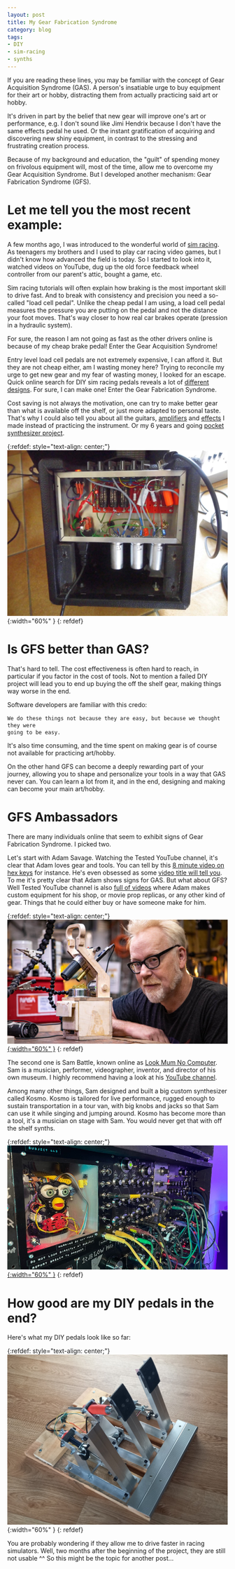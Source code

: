 ```yaml
---
layout: post
title: My Gear Fabrication Syndrome
category: blog
tags:
- DIY
- sim-racing
- synths
---
```


If you are reading these lines, you may be familiar with the concept of Gear
Acquisition Syndrome (GAS). A person's insatiable urge to buy equipment for
their art or hobby, distracting them from actually practicing said art or
hobby.

It's driven in part by the belief that new gear will improve one's art or
performance, e.g. I don't sound like Jimi Hendrix because I don't have the same
effects pedal he used. Or the instant gratification of acquiring and
discovering new shiny equipment, in contrast to the stressing and frustrating
creation process.

Because of my background and education, the "guilt" of spending money on
frivolous equipment will, most of the time, allow me to overcome my Gear
Acquisition Syndrome. But I developed another mechanism: Gear Fabrication
Syndrome (GFS).

# Let me tell you the most recent example:

A few months ago, I was introduced to the wonderful world of [sim
racing](https://en.wikipedia.org/wiki/Sim_racing). As teenagers my brothers and
I used to play car racing video games, but I didn't know how advanced the field
is today. So I started to look into it, watched videos on YouTube, dug up the
old force feedback wheel controller from our parent's attic, bought a game,
etc.

Sim racing tutorials will often explain how braking is the most important skill
to drive fast. And to break with consistency and precision you need a so-called
"load cell pedal". Unlike the cheap pedal I am using, a load cell pedal
measures the pressure you are putting on the pedal and not the distance your
foot moves. That's way closer to how real car brakes operate (pression in a
hydraulic system).

For sure, the reason I am not going as fast as the other drivers online is
because of my cheap brake pedal! Enter the Gear Acquisition Syndrome!

Entry level load cell pedals are not extremely expensive, I can afford it. But
they are not cheap either, am I wasting money here? Trying to reconcile my urge
to get new gear and my fear of wasting money, I looked for an escape. Quick
online search for DIY sim racing pedals reveals a lot of [different
designs](https://www.youtube.com/watch?app=desktop&v=C7pNnQlq8ro). For sure, I
can make one! Enter the Gear Fabrication Syndrome.

Cost saving is not always the motivation, one can try to make better gear than
what is available off the shelf, or just more adapted to personal taste. That's
why I could also tell you about all the guitars,
[amplifiers](https://fireverb.wordpress.com/2015/03/14/the-fireverb/) and
[effects](https://fireverb.wordpress.com/2015/03/14/leslievibratone-cabinet/) I
made instead of practicing the instrument. Or my 6 years and going [pocket
synthesizer project](/blog/2022/11/21/welcome.html).


{:refdef: style="text-align: center;"}
![](/assets/fireverb_internals.jpg){:width="60%" }
{: refdef}

# Is GFS better than GAS?

That's hard to tell. The cost effectiveness is often hard to reach, in
particular if you factor in the cost of tools. Not to mention a failed DIY
project will lead you to end up buying the off the shelf gear, making things
way worse in the end.

Software developers are familiar with this credo:

```
We do these things not because they are easy, but because we thought they were
going to be easy.
```

It's also time consuming, and the time spent on making gear is of course not
available for practicing art/hobby.

On the other hand GFS can become a deeply rewarding part of your journey,
allowing you to shape and personalize your tools in a way that GAS never can.
You can learn a lot from it, and in the end, designing and making can become
your main art/hobby.

# GFS Ambassadors

There are many individuals online that seem to exhibit signs of Gear
Fabrication Syndrome. I picked two.

Let's start with Adam Savage. Watching the Tested YouTube channel, it's clear
that Adam loves gear and tools. You can tell by this [8 minute video on hex
keys](https://www.youtube.com/watch?v=7v8p0Bpbihw) for instance. He's even
obsessed as some [video title will tell
you](https://www.youtube.com/watch?v=SNc8y7d7Tic). To me it's pretty clear that
Adam shows signs for GAS. But what about GFS? Well Tested YouTube channel is
also [full of
videos](https://www.youtube.com/playlist?list=PLJtitKU0CAej22ZWBqrimPkn0Bbo6ci-r)
where Adam makes custom equipment for his shop, or movie prop replicas, or any
other kind of gear. Things that he could either buy or have someone make for
him.

{:refdef: style="text-align: center;"}
[![](/assets/adam_savage_tested_portable_soldering_station_rebuild_yt_thumbnail.jpg){:width="60%" }](https://www.youtube.com/watch?v=MdjGxn97lgI)
{: refdef}

The second one is Sam Battle, known online as [Look Mum No
Computer](https://www.lookmumnocomputer.com/). Sam is a musician, performer,
videographer, inventor, and director of his own museum. I highly recommend
having a look at his [YouTube
channel](https://www.youtube.com/c/LOOKMUMNOCOMPUTER/videos).

Among many other things, Sam designed and built a big custom synthesizer called
Kosmo. Kosmo is tailored for live performance, rugged enough to sustain
transportation in a tour van, with big knobs and jacks so that Sam can use it
while singing and jumping around. Kosmo has become more than a tool, it's a
musician on stage with Sam. You would never get that with off the shelf synths.

{:refdef: style="text-align: center;"}
[![](/assets/LMNC_kosmo.jpeg){:width="60%" }](https://www.youtube.com/watch?v=R1mliD9m1LM&t=164s)
{: refdef}

# How good are my DIY pedals in the end?

Here's what my DIY pedals look like so far:

{:refdef: style="text-align: center;"}
![](/assets/DIY_sim_racing_pedals_oct2023.jpg){:width="60%" }
{: refdef}

You are probably wondering if they allow me to drive faster in racing
simulators. Well, two months after the beginning of the project, they are still
not usable ^^ So this might be the topic for another post...

